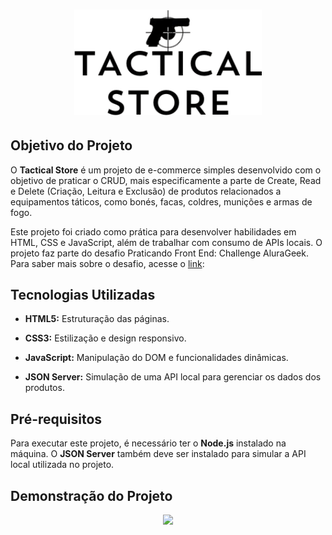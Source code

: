 <h1 align="center">
<img 
    src="./assets/tatical_store-sem-fundo.png"
    width="300"  
/>
</h1>

## Objetivo do Projeto

O **Tactical Store** é um projeto de e-commerce simples desenvolvido com o objetivo de praticar o CRUD, mais especificamente a parte de Create, Read e Delete (Criação, Leitura e Exclusão) de produtos relacionados a equipamentos táticos, como bonés, facas, coldres, munições e armas de fogo. 

Este projeto foi criado como prática para desenvolver habilidades em HTML, CSS e JavaScript, além de trabalhar com consumo de APIs locais. O projeto faz parte do desafio Praticando Front End: Challenge AluraGeek. Para saber mais sobre o desafio, acesse o [link](https://cursos.alura.com.br/course/praticando-front-end-challenge-alurageek):

## Tecnologias Utilizadas
- **HTML5:** Estruturação das páginas.

- **CSS3:** Estilização e design responsivo.

- **JavaScript:** Manipulação do DOM e funcionalidades dinâmicas.

- **JSON Server:** Simulação de uma API local para gerenciar os dados dos produtos.

## Pré-requisitos

Para executar este projeto, é necessário ter o **Node.js** instalado na máquina. O **JSON Server** também deve ser instalado para simular a API local utilizada no projeto.

## Demonstração do Projeto

 <p align="center">
    <img src="./assets/video.gif">
 </p>
